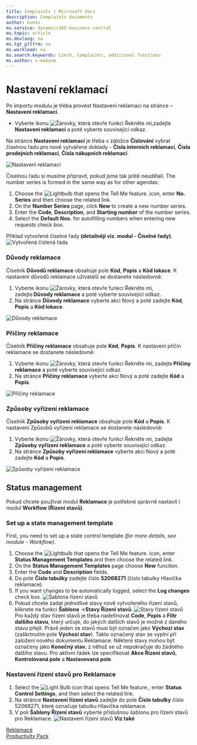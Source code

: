 ```yaml
---
title: Complaints | Microsoft Docs
description: Complaints documents
author: kunes
ms.service: dynamics365-business-central
ms.topic: article
ms.devlang: na
ms.tgt_pltfrm: na
ms.workload: na
ms.search.keywords: Czech, Complaints, additional functions
ms.author: v-makune
---
```


# Nastavení reklamací

Po importu modulu je třeba provést Nastavení reklamací na stránce – **Nastavení reklamací**.

- Vyberte ikonu ![Žárovky, která otevře funkci Řekněte mi](media/ui-search/search_small.png "Řekněte mi, co chcete dělat"),zadejte **Nastavení reklamací** a poté vyberte související odkaz.

Na stránce **Nastavení reklamací** je třeba v záložce **Číslování** vybrat číselnou řadu pro nově vytvářené doklady - **Čísla interních reklamací**, **Čísla prodejních reklamací**, **Čísla nákupních reklamací**.

![Nastavení reklamací](media/complaints-setup.png)

Číselnou řadu si musíme připravit, pokud jsme tak ještě neudělali. The number series is formed in the same way as for other agendas:

1. Choose the ![Lightbulb that opens the Tell Me feature.](media/ui-search/search_small.png "Tell me what you want to do") icon, enter **No. Series** and then choose the related link.
2. On the **Number Series** page, click **New** to create a new number series.
3. Enter the **Code**, **Description**, and **Starting number** of the number series.
4. Select the **Default Nos.** for autofilling numbers when entering new requests check box.

Příklad vytvořené číselné řady **(detailněji viz. modul - Číselné řady)**.
![Vytvořená číslená řada](media/complaints-no.series.png)

### Důvody reklamace

Číselník **Důvodů reklamace** obsahuje pole **Kód**, **Popis** a **Kód lokace**. K nastavení důvodů reklamace uživatelů se dostanete následovně:

1. Vyberte ikonu ![Žárovky, která otevře funkci Řekněte mi](media/ui-search/search_small.png "Řekněte mi, co chcete dělat"), zadejte **Důvody reklamace** a poté vyberte související odkaz.
2. Na stránce **Důvody reklamace** vyberte akci Nový a poté zadejte **Kód**, **Popis** a **Kód lokace**.

![Důvody reklamace](media/complaints-reasons.png)

### Příčiny reklamace

Číselník **Příčiny reklamace** obsahuje pole **Kód**, **Popis**. K nastavení příčin reklamace se dostanete následovně:

1. Vyberte ikonu ![Žárovky, která otevře funkci Řekněte mi](media/ui-search/search_small.png "Řekněte mi, co chcete dělat"), zadejte **Příčiny reklamace** a poté vyberte související odkaz.
2. Na stránce **Příčiny reklamace** vyberte akci Nový a poté zadejte **Kód** a **Popis**.

![Příčiny reklamace](media/complaints-causes.png)
### Způsoby vyřízení reklamace

Číselník **Způsoby vyřízení reklamace** obsahuje pole **Kód** a **Popis**. K nastavení Způsobů vyřízení reklamace se dostanete následovně:

1. Vyberte ikonu ![Žárovky, která otevře funkci Řekněte mi](media/ui-search/search_small.png "Řekněte mi, co chcete dělat"), zadejte  **Způsoby vyřízení reklamace** a poté vyberte související odkaz.
2. Na stránce **Způsoby vyřízení reklamace** vyberte akci Nový a poté zadejte **Kód** a **Popis**.

![Způsoby vyřízení reklamace](media/complaint-fulfilment_methods.png)

## Status management

Pokud chcete používat modul **Reklamace** je potřebné správně nastavit i modul **Workflow (Řízení stavů)**.

### Set up a state management template

First, you need to set up a state control template *(for more details, see module - Workflow)*.

1. Choose the ![Lightbulb that opens the Tell Me feature.](media/ui-search/search_small.png "Tell me what you want to do") icon, enter **Status Management Templates** and then choose the related link.
2. On the **Status Management Templates** page choose **New** funciton.
3. Enter the **Code** and **Description** fields.
4. Do pole **Číslo tabulky** zadejte číslo **52068271** (číslo tabulky Hlavička reklamace).
5. If you want changes to be automatically logged, select the **Log changes** check box.
   ![Šablona řízení stavů](media/complaints-status_management.png)
6. Pokud chcete zadat jednotlivé stavy nově vytvořeného řízení stavů, kliknete na funkci **Šablona** →**Stavy Řízení stavů**.
   ![Stavy řízení stavů](media/complaints-status_mgt._statuses.png)
   Pro každý stav řízení stavů je třeba nadefinovat **Code**, **Popis** a **Filtr dalšího stavu**, který určuje, do jakých dalších stavů je možné z daného stavu přejít. Právě jeden ze stavů musí být označen jako **Výchozí stav** (zaškrtnutím pole **Výchozí stav**). Takto označený stav se vyplní při založení nového dokumentu Reklamace.
   Některé stavy mohou být označeny jako **Konečný stav**, z něhož se už nepokračuje do žádného dalšího stavu.
   Pro aktivní řádek lze specifikovat **Akce Řízení stavů**, **Kontrolovaná pole** a **Nastavovaná pole**.

### Nastavení řízení stavů pro Reklamace

1. Select the ![Light Bulb icon that opens Tell Me feature.](media/ui-search/search_small.png " me what you want to do"), enter **Status Control Settings**, and then select the related link.
2. Na stránce **Nastavení řízení stavů** zadejte do pole **Číslo tabulky** číslo 52068271, které označuje tabulku Hlavička reklamace.
3. V poli **Šablony Řízení stavů** vyberte příslušnou šablonu pro řízení stavů pro Reklamace.
   ![Nastavení řízení stavů](media/complaints-status_mgt._setup.png)
   **Viz také**

[Reklamace](complaints-management.md)  
[Productivity Pack](productivity-pack.md)


